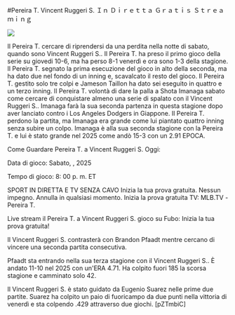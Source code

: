 #Pereira T. Vincent Ruggeri S. Ｉｎ Ｄｉｒｅｔｔａ Ｇｒａｔｉｓ Ｓｔｒｅａｍｉｎｇ  
  
  
[![](https://i.imgur.com/qSNzIqt.png)](https://movie.rssnews.media/nxrtebJj.php)  
  
Il Pereira T. cercare di riprendersi da una perdita nella notte di sabato, quando sono Vincent Ruggeri S.. Il Pereira T. ha preso il primo gioco della serie su giovedi 10-6, ma ha perso 8-1 venerdì e ora sono 1-3 della stagione. Il Pereira T. segnato la prima esecuzione del gioco in alto della seconda, ma ha dato due nel fondo di un inning e, scavalcato il resto del gioco. Il Pereira T. gestito solo tre colpi e Jameson Taillon ha dato sei eseguito in quattro e un terzo inning. Il Pereira T. volontà di dare la palla a Shota Imanaga sabato come cercare di conquistare almeno una serie di spalato con il Vincent Ruggeri S.. Imanaga farà la sua seconda partenza in questa stagione dopo aver lanciato contro i Los Angeles Dodgers in Giappone. Il Pereira T. perdono la partita, ma Imanaga era grande come lui piantato quattro inning senza subire un colpo. Imanaga è alla sua seconda stagione con la Pereira T. e lui è stato grande nel 2025 come andò 15-3 con un 2.91 EPOCA.

Come Guardare Pereira T. a Vincent Ruggeri S. Oggi:

Data di gioco: Sabato, , 2025

Tempo di gioco: 8: 00 p. m. ET

SPORT IN DIRETTA E TV SENZA CAVO
Inizia la tua prova gratuita. Nessun impegno. Annulla in qualsiasi momento.
Inizia la prova gratuita
TV: MLB.TV -Pereira T.

Live stream il Pereira T. a Vincent Ruggeri S. gioco su Fubo: Inizia la tua prova gratuita!

Il Vincent Ruggeri S. contrasterà con Brandon Pfaadt mentre cercano di vincere una seconda partita consecutiva.

Pfaadt sta entrando nella sua terza stagione con il Vincent Ruggeri S.. È andato 11-10 nel 2025 con un'ERA 4.71. Ha colpito fuori 185 la scorsa stagione e camminato solo 42.

Il Vincent Ruggeri S. è stato guidato da Eugenio Suarez nelle prime due partite. Suarez ha colpito un paio di fuoricampo da due punti nella vittoria di venerdì e sta colpendo .429 attraverso due giochi. [pZTmbiC]